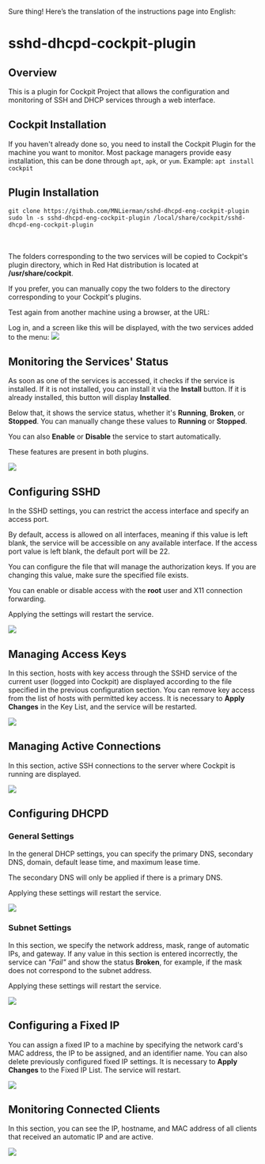 Sure thing! Here’s the translation of the instructions page into English:

# sshd-dhcpd-cockpit-plugin

## Overview
This is a plugin for Cockpit Project that allows the configuration and monitoring of SSH and DHCP services through a web interface.

## Cockpit Installation
If you haven't already done so, you need to install the Cockpit Plugin for the machine you want to monitor. Most package managers provide easy installation, this can be done through `apt`, `apk`, or `yum`.
Example: `apt install cockpit`

## Plugin Installation
`git clone https://github.com/MNLierman/sshd-dhcpd-eng-cockpit-plugin`<br>
`sudo ln -s sshd-dhcpd-eng-cockpit-plugin /local/share/cockpit/sshd-dhcpd-eng-cockpit-plugin`
<br><br><br>

The folders corresponding to the two services will be copied to Cockpit's plugin directory, which in Red Hat distribution is located at **/usr/share/cockpit**.

If you prefer, you can manually copy the two folders to the directory corresponding to your Cockpit's plugins.

Test again from another machine using a browser, at the URL:

[ip_of_cockpit_machine]:9090

Log in, and a screen like this will be displayed, with the two services added to the menu:
![](https://github.com/leuribeiru/sshd-dhcpd-cockpit-plugin/blob/main/images/2.png?raw=true)

## Monitoring the Services' Status
As soon as one of the services is accessed, it checks if the service is installed. If it is not installed, you can install it via the **Install** button. If it is already installed, this button will display **Installed**.

Below that, it shows the service status, whether it's **Running**, **Broken**, or **Stopped**. You can manually change these values to **Running** or **Stopped**.

You can also **Enable** or **Disable** the service to start automatically.

These features are present in both plugins.

![](https://github.com/leuribeiru/sshd-dhcpd-cockpit-plugin/blob/main/images/3.png?raw=true)

## Configuring SSHD
In the SSHD settings, you can restrict the access interface and specify an access port.

By default, access is allowed on all interfaces, meaning if this value is left blank, the service will be accessible on any available interface. If the access port value is left blank, the default port will be 22.

You can configure the file that will manage the authorization keys. If you are changing this value, make sure the specified file exists.

You can enable or disable access with the **root** user and X11 connection forwarding.

Applying the settings will restart the service.

![](https://github.com/leuribeiru/sshd-dhcpd-cockpit-plugin/blob/main/images/4.png?raw=true)

## Managing Access Keys
In this section, hosts with key access through the SSHD service of the current user (logged into Cockpit) are displayed according to the file specified in the previous configuration section. You can remove key access from the list of hosts with permitted key access. It is necessary to **Apply Changes** in the Key List, and the service will be restarted.

![](https://github.com/leuribeiru/sshd-dhcpd-cockpit-plugin/blob/main/images/5.png?raw=true)

## Managing Active Connections
In this section, active SSH connections to the server where Cockpit is running are displayed.

![](https://github.com/leuribeiru/sshd-dhcpd-cockpit-plugin/blob/main/images/6.png?raw=true)

## Configuring DHCPD

### General Settings
In the general DHCP settings, you can specify the primary DNS, secondary DNS, domain, default lease time, and maximum lease time.

The secondary DNS will only be applied if there is a primary DNS.

Applying these settings will restart the service.

![](https://github.com/leuribeiru/sshd-dhcpd-cockpit-plugin/blob/main/images/7.png?raw=true)

### Subnet Settings
In this section, we specify the network address, mask, range of automatic IPs, and gateway. If any value in this section is entered incorrectly, the service can *"Fail"* and show the status **Broken**, for example, if the mask does not correspond to the subnet address.

Applying these settings will restart the service.

![](https://github.com/leuribeiru/sshd-dhcpd-cockpit-plugin/blob/main/images/8.png?raw=true)

## Configuring a Fixed IP
You can assign a fixed IP to a machine by specifying the network card's MAC address, the IP to be assigned, and an identifier name. You can also delete previously configured fixed IP settings. It is necessary to **Apply Changes** to the Fixed IP List. The service will restart.

![](https://github.com/leuribeiru/sshd-dhcpd-cockpit-plugin/blob/main/images/9.png?raw=true)

## Monitoring Connected Clients
In this section, you can see the IP, hostname, and MAC address of all clients that received an automatic IP and are active.

![](https://github.com/leuribeiru/sshd-dhcpd-cockpit-plugin/blob/main/images/10.png?raw=true)
